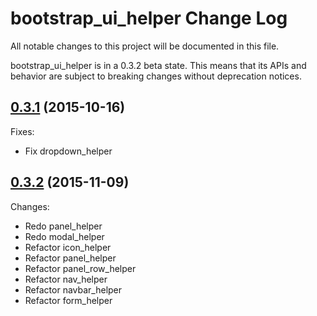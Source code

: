 # bootstrap_ui_helper Change Log

All notable changes to this project will be documented in this file.

bootstrap_ui_helper is in a 0.3.2 beta state. This means that its APIs and behavior are subject to breaking changes without deprecation notices.

## [0.3.1](https://github.com/Sen-Zhang/bootstrap_ui_helper/releases/tag/0.3.1) (2015-10-16)

Fixes:

* Fix dropdown_helper

## [0.3.2](https://github.com/Sen-Zhang/bootstrap_ui_helper/releases/tag/0.3.2) (2015-11-09)

Changes:

* Redo panel_helper
* Redo modal_helper
* Refactor icon_helper
* Refactor panel_helper
* Refactor panel_row_helper
* Refactor nav_helper
* Refactor navbar_helper
* Refactor form_helper
